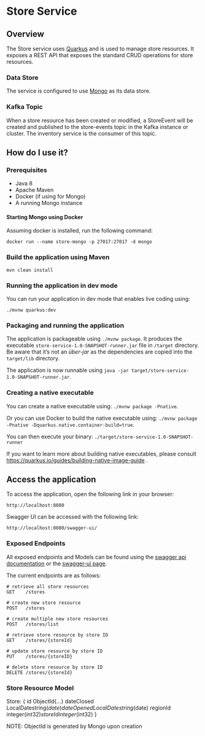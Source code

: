 # Store Service

## Overview

The Store service uses [Quarkus](https://quarkus.io) and is used to manage store resources. It exposes a REST API that exposes the standard CRUD operations for store resources.

### Data Store

The service is configured to use [Mongo](https://www.mongodb.com/) as its data store.

### Kafka Topic

When a store resource has been created or modified, a StoreEvent will be created and published to the store-events topic in the Kafka instance or cluster.  The inventory service is the consumer of this topic.

## How do I use it?

### Prerequisites

* Java 8
* Apache Maven
* Docker (if using for Mongo)
* A running Mongo instance

#### Starting Mongo using Docker

Assuming docker is installed, run the following command:
```
docker run --name store-mongo -p 27017:27017 -d mongo
```


### Build the application using Maven
```
mvn clean install
```

### Running the application in dev mode

You can run your application in dev mode that enables live coding using:
```
./mvnw quarkus:dev
```

### Packaging and running the application

The application is packageable using `./mvnw package`.
It produces the executable `store-service-1.0-SNAPSHOT-runner.jar` file in `/target` directory.
Be aware that it’s not an _über-jar_ as the dependencies are copied into the `target/lib` directory.

The application is now runnable using `java -jar target/store-service-1.0-SNAPSHOT-runner.jar`.

### Creating a native executable

You can create a native executable using: `./mvnw package -Pnative`.

Or you can use Docker to build the native executable using: `./mvnw package -Pnative -Dquarkus.native.container-build=true`.

You can then execute your binary: `./target/store-service-1.0-SNAPSHOT-runner`

If you want to learn more about building native executables, please consult https://quarkus.io/guides/building-native-image-guide .

## Access the application

To access the application, open the following link in your browser:

`http://localhost:8080`

Swagger UI can be accessed with the following link:

`http://localhost:8080/swagger-ui/`

### Exposed Endpoints

All exposed endpoints and Models can be found using the [swagger api documentation](http://localhost:8080/openapi) or the [swagger-ui page](http://localhost:8080/swagger-ui/).

The current endpoints are as follows:
```
# retrieve all store resources
GET    /stores

# create new store resource
POST   /stores

# create multiple new store resources
POST   /stores/list

# retrieve store resource by store ID
GET    /stores/{storeId}

# update store resource by store ID
PUT    /stores/{storeID}

# delete store resource by store ID
DELETE /stores/{storeId}

```

### Store Resource Model

Store:
{
id	ObjectId{...}
dateClosed	LocalDatestring($date)
dateOpened	LocalDatestring($date)
regionId	integer($int32)
storeId	integer($int32)
}

NOTE: ObjectId is generated by Mongo upon creation

